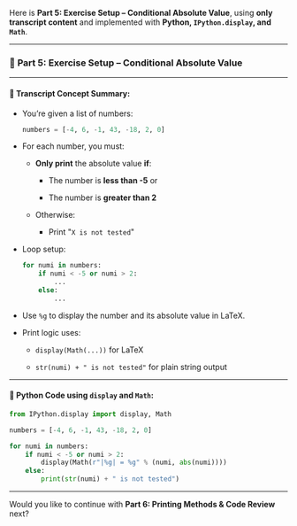 Here is **Part 5: Exercise Setup – Conditional Absolute Value**, using **only transcript content** and implemented with **Python, `IPython.display`, and `Math`**.

---

### 🧪 **Part 5: Exercise Setup – Conditional Absolute Value**

---

#### 🧠 Transcript Concept Summary:

- You’re given a list of numbers:
    
    ```python
    numbers = [-4, 6, -1, 43, -18, 2, 0]
    ```
    
- For each number, you must:
    
    - **Only print** the absolute value **if**:
        
        - The number is **less than -5** or
            
        - The number is **greater than 2**
            
    - Otherwise:
        
        - Print "`X is not tested`"
            
- Loop setup:
    
    ```python
    for numi in numbers:
        if numi < -5 or numi > 2:
            ...
        else:
            ...
    ```
    
- Use `%g` to display the number and its absolute value in LaTeX.
    
- Print logic uses:
    
    - `display(Math(...))` for LaTeX
        
    - `str(numi) + " is not tested"` for plain string output
        

---

#### 🧪 Python Code using `display` and `Math`:

```python
from IPython.display import display, Math

numbers = [-4, 6, -1, 43, -18, 2, 0]

for numi in numbers:
    if numi < -5 or numi > 2:
        display(Math(r"|%g| = %g" % (numi, abs(numi))))
    else:
        print(str(numi) + " is not tested")
```

---

Would you like to continue with **Part 6: Printing Methods & Code Review** next?